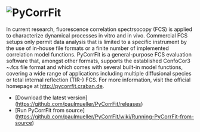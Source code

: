 ![PyCorrFit](https://raw.github.com/paulmueller/PyCorrFit/master/doc-src/Images/PyCorrFit_logo_dark.png)
=========

In current research, fluorescence correlation spectrsocopy (FCS) is  applied to
characterize dynamical processes in vitro and in vivo.  Commercial FCS setups only
permit data analysis that is limited to  a specific instrument by the use of in-house
file formats or a  finite number of implemented correlation model functions.
PyCorrFit is a general-purpose FCS evaluation software that,  amongst other formats,
supports the established ConfoCor3 ~.fcs  file format and which comes with several
built-in model functions,  covering a wide range of applications including multiple
diffusional  species or total internal reflection (TIR-) FCS. For more information, visit the official homepage at http://pycorrfit.craban.de.


- [Download the latest version] (https://github.com/paulmueller/PyCorrFit/releases)  
- [Run PyCorrFit from source] (https://github.com/paulmueller/PyCorrFit/wiki/Running-PyCorrFit-from-source)
